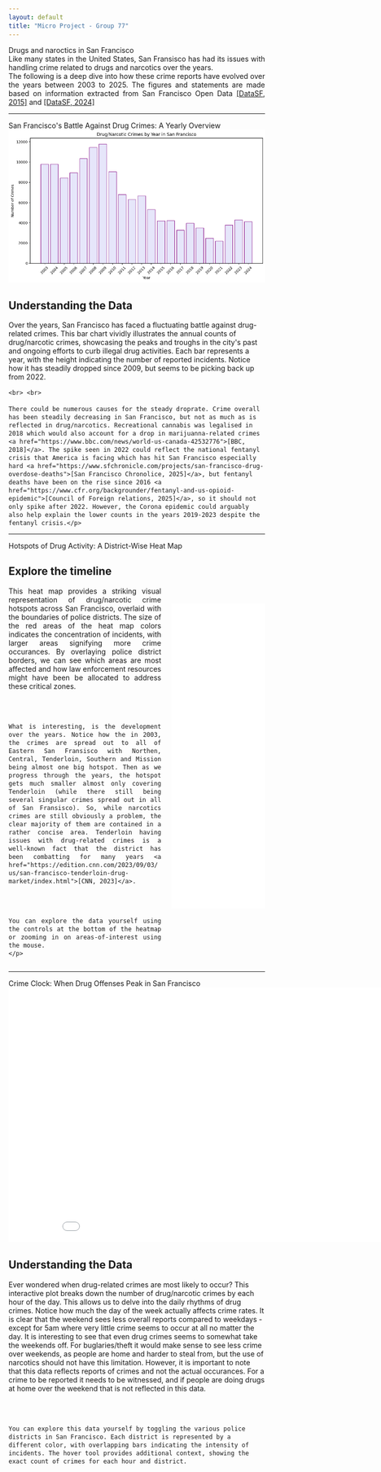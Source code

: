 ```yaml
---
layout: default
title: "Micro Project - Group 77"
---
```


<div class = "header" >
Drugs and naroctics in San Francisco
</div>
<div class="introduction" markdown="1" style="max-width: 1000px; margin: 0 auto; text-align: justify; text-justify: inter-word;">
  Like many states in the United States, San Fransisco has had its issues with handling crime related to drugs and narcotics over the years. <br>
  The following is a deep dive into how these crime reports have evolved over the years between 2003 to 2025. 
  The figures and statements are made based on information extracted from San Francisco Open Data <a href="https://data.sfgov.org/Public-Safety/Police-Department-Incident-Reports-2018-to-Present/wg3w-h783/about_data">[DataSF, 2015]</a> and <a href="https://data.sfgov.org/Public-Safety/Police-Department-Incident-Reports-Historical-2003/tmnf-yvry/about_data">[DataSF, 2024]</a> 
</div>

---

<div class = "figure-header" >
San Francisco's Battle Against Drug Crimes: A Yearly Overview
</div>

<div class="narrative-container">
  <div class="image-container">
    <img src="/assets/figures/drug time series.png" alt="Figure 1">
  </div>
  <div class="text-container">
    <h2>Understanding the Data</h2>
    <p>Over the years, San Francisco has faced a fluctuating battle against drug-related crimes. This bar chart vividly illustrates the annual counts of drug/narcotic crimes, showcasing the peaks and troughs in the city's past and ongoing efforts to curb illegal drug activities. Each bar represents a year, with the height indicating the number of reported incidents. Notice how it has steadily dropped since 2009, but seems to be picking back up from 2022.
    
    <br> <br>

    There could be numerous causes for the steady droprate. Crime overall has been steadily decreasing in San Francisco, but not as much as is reflected in drug/narcotics. Recreational cannabis was legalised in 2018 which would also account for a drop in marijuanna-related crimes
    <a href="https://www.bbc.com/news/world-us-canada-42532776">[BBC, 2018]</a>. The spike seen in 2022 could reflect the national fentanyl crisis that America is facing which has hit San Francisco especially hard <a href="https://www.sfchronicle.com/projects/san-francisco-drug-overdose-deaths">[San Francisco Chronolice, 2025]</a>, but fentanyl deaths have been on the rise since 2016 <a href="https://www.cfr.org/backgrounder/fentanyl-and-us-opioid-epidemic">[Council of Foreign relations, 2025]</a>, so it should not only spike after 2022. However, the Corona epidemic could arguably also help explain the lower counts in the years 2019-2023 despite the fentanyl crisis.</p>
  </div>
</div>



---
<div class = "figure-header" >
Hotspots of Drug Activity: A District-Wise Heat Map
</div>

<div class="narrative-container" style="display: flex; align-items: center; justify-content: center; gap: 20px; width: 100%; margin: 0 auto; flex-wrap: wrap;">
  <div class="text-container" style="max-width: 500px; flex: 1; text-align: justify; word-break: break-word; overflow-wrap: break-word; hyphens: auto; min-width: 300px;">
    <h2>Explore the timeline</h2>
    <p>This heat map provides a striking visual representation of drug/narcotic crime hotspots across San Francisco, overlaid with the boundaries of police districts. The size of the red areas of the heat map colors indicates the concentration of incidents, with larger areas signifying more crime occurances. By overlaying police district borders, we can see which areas are most affected and how law enforcement resources might have been be allocated to address these critical zones. 

  <br><br>

    What is interesting, is the development over the years. Notice how the in 2003, the crimes are spread out to all of Eastern San Fransisco with Northen, Central, Tenderloin, Southern and Mission being almost one big hotspot. Then as we progress through the years, the hotspot gets much smaller almost only covering Tenderloin (while there still being several singular crimes spread out in all of San Fransisco). So, while narcotics crimes are still obviously a problem, the clear majority of them are contained in a rather concise area. Tenderloin having issues with drug-related crimes is a well-known fact that the district has been combatting for many years <a href="https://edition.cnn.com/2023/09/03/us/san-francisco-tenderloin-drug-market/index.html">[CNN, 2023]</a>. 

  <br><br>

    You can explore the data yourself using the controls at the bottom of the heatmap or zooming in on areas-of-interest using the mouse.  
    </p>
  </div>
  <div class="image-container" style="flex: 2; width: 100%;">
    <iframe src="/assets/html/A2_san_francisco_heatmapwithtime.html" style="border:none; width: 100%; height: 600px; max-width: 1000px;"></iframe>
  </div>
</div>


---

<div class = "figure-header" >
Crime Clock: When Drug Offenses Peak in San Francisco
</div>

<div class="narrative-container">
  <div class="image-container">
    <iframe src="/assets/html/Narcotic 24h by district 4.html" width="900" height="500" style="border:none;"></iframe>
  </div>
  <div class="text-container">
    <h2>Understanding the Data</h2>
    <p>Ever wondered when drug-related crimes are most likely to occur? This interactive plot breaks down the number of drug/narcotic crimes by each hour of the day. This allows us to delve into the daily rhythms of drug crimes. Notice how much the day of the week actually affects crime rates. It is clear that the weekend sees less overall reports compared to weekdays - except for 5am where very little crime seems to occur at all no matter the day. It is interesting to see that even drug crimes seems to somewhat take the weekends off. For buglaries/theft it would make sense to see less crime over weekends, as people are home and harder to steal from, but the use of narcotics should not have this limitation. However, it is important to note that this data reflects reports of crimes and not the actual occurances. For a crime to be reported it needs to be witnessed, and if people are doing drugs at home over the weekend that is not reflected in this data. 

  <br><br>

    You can explore this data yourself by toggling the various police districts in San Francisco. Each district is represented by a different color, with overlapping bars indicating the intensity of incidents. The hover tool provides additional context, showing the exact count of crimes for each hour and district.

